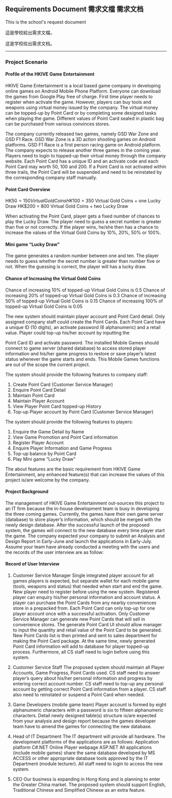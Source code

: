 ## Requirements Document 需求文檔 需求文档 

This is the school's request document

這是學校給出需求文檔。

这是学校给出需求文档。

___

### Project Scenario

#### Profile of the HKIVE Game Entertainment

HKIVE Game Entertainment is a local based game company in developing online games on
Android Mobile Phone Platform. Everyone can download the games from Google Play free of
charge. First time player needs to register when activate the game. However, players can buy tools
and weapons using virtual money issued by the company. The virtual money can be topped-up by
Point Card or by completing some designed tasks when playing the game. Different values of Point
Card sealed in plastic bag can be purchased from various convinces stores.

The company currently released two games, namely GSD War Zone and GSD F1 Race. GSD
War Zone is a 3D action shooting games on Android platforms. GSD F1 Race is a first person racing
game on Android platform. The company expects to release another three games in the coming year.
Players need to login to topped-up their virtual money through the company website. Each
Point Card has a unique ID and an activate code and each Point Card may worth 50, 100 and 200. If a
Point Card is not activated within three trails, the Point Card will be suspended and need to be
reinstated by the corresponding company staff manually.

#### Point Card Overview

HK$50 = 150 Virtual Gold Coins
HK$100 = 350 Virtual Gold Coins + one Lucky Draw
HK$200 = 800 Virtual Gold Coins + two Lucky Draw

When activating the Point Card, player gets a fixed number of chances to play the Lucky
Draw. The player need to guess a secret number is greater than five or not correctly. If the player
wins, he/she then has a chance to increase the values of the Virtual Gold Coins by 10%, 20%, 50% or
100%.

#### Mini game “Lucky Draw”

The game generates a random number between one and ten. The player needs to guess whether the
secret number is greater than number five or not. When the guessing is correct, the player will has a
lucky draw.

#### Chance of Increasing the Virtual Gold Coins

Chance of increasing 10% of topped-up Virtual Gold Coins is 0.5
Chance of increasing 20% of topped-up Virtual Gold Coins is 0.3
Chance of increasing 50% of topped-up Virtual Gold Coins is 0.15
Chance of increasing 100% of topped-up Virtual Gold Coins is 0.05

The new system should maintain player account and Point Card detail. Only assigned
company staff could create the Point Cards. Each Point Card have a unique ID (10 digits), an activate
password (6 alphanumeric) and a retail value. Player could top-up his/her account by inputting the



Point Card ID and activate password. The installed Mobile Games should connect to game server
(shared database) to access stored player information and his/her game progress to restore or save
player’s latest status whenever the game starts and ends. This Mobile Games functions are out of the
scope the current project.

The system should provide the following features to company staff:

1. Create Point Card (Customer Service Manager)
2. Enquire Point Card Detail
3. Maintain Point Card
4. Maintain Player Account
5. View Player Point Card topped-up History
6. Top-up Player account by Point Card (Customer Service Manager)

The system should provide the following features to players:

1. Enquire the Game Detail by Name
2. View Game Promotion and Point Card information
3. Register Player Account
4. Enquire Player Information and Game Progress
5. Top-up balance by Point Card
6. Play Mini game “Lucky Draw”

The about features are the basic requirement from HKIVE Game Entertainment, any enhanced
feature(s) that can increase the values of this project is/are welcome by the company.

#### Project Background

The management of HKIVE Game Entertainment out-sources this project to an IT firm
because the in-house development team is busy in developing the three coming games. Currently, the
games have their own game server (database) to store player’s information, which should be merged
with the newly design database. After the successful launch of the proposed system, the games will
connect to the new database every time player start the game. The company expected your company
to submit an Analysis and Design Report in Early-June and launch the applications in Early-July.
Assume your team have already conducted a meeting with the users and the records of the user
interview are as follow:

#### Record of User Interview

1. Customer Service Manager
  Single integrated player account for all games players is expected, but separate wallet for each
  mobile game (tools, weapons and status) that needed when start and end the game. New
  player need to register before using the new system. Registered player can enquiry his/her
  personal information and account status. A player can purchase the Point Cards from any
  nearby conveniences store in a prepacked from. Each Point Card can only top-up for one
  player account once with a successful activation. Only Customer Service Manager can
  generate new Point Cards that will sell in convenience stores. The generate Point Card UI
  should allow manager to input the quantity and retail value of the Point Card to be generated.
  New Point Cards list is then printed and sent to sales department for making the Point Card
  package. At the same time, newly generated Point Card information will add to database for
  player topped-up process. Furthermore, all CS staff need to login before using this system.
2. Customer Service Staff
   The proposed system should maintain all Player Accounts, Game Progress, Point Cards used.
   CS staff need to answer player’s query about his/her personal information and progress by
   entering correct account number. CS staff need to top-up any personal account by getting
   correct Point Card information from a player. CS staff also need to reinstated or suspend a
   Point Card when needed.

3. Game Developers (mobile game team)
Player account is formed by eight alphanumeric characters with a password is six to fifteen
alphanumeric characters. Detail newly designed table(s) structure is/are expected from your
analysis and design report because the games developer team have to amend the games for
connecting the new database.
4. Head of IT Department
The IT department will provide all hardware. The development platforms of the applications
are as follows:
Application platform C#.NET
Online Player webpage ASP.NET
All applications (include mobile games) share the same database developed by MS ACCESS
or other appropriate database tools approved by the IT Department (module lecturer). All staff
need to login to access the new system.
5. CEO
Our business is expanding in Hong Kong and is planning to enter the Greater China market.
The proposed system should support English, Traditional Chinese and Simplified Chinese as
an extra feature.
